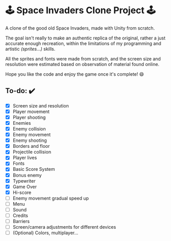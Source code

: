 # :joystick: Space Invaders Clone Project :joystick:

A clone of the good old Space Invaders, made with Unity from scratch.

The goal isn't really to make an authentic replica of the original,
rather a just accurate enough recreation, within the limitations of my programming and artistic *(sprites...)* skills.

All the sprites and fonts were made from scratch, and the screen size and resolution were estimated based on observation of material found online.

Hope you like the code and enjoy the game once it's complete! :smile:

## To-do: :heavy_check_mark:
- [x] Screen size and resolution
- [x] Player movement
- [x] Player shooting
- [x] Enemies
- [x] Enemy collision
- [x] Enemy movement
- [x] Enemy shooting
- [x] Borders and floor
- [x] Projectile collision
- [x] Player lives
- [x] Fonts
- [x] Basic Score System
- [x] Bonus enemy
- [x] Typewriter
- [x] Game Over
- [x] Hi-score
- [ ] Enemy movement gradual speed up
- [ ] Menu
- [ ] Sound
- [ ] Credits
- [ ] Barriers
- [ ] Screen/camera adjustments for different devices
- [ ] (Optional) Colors, multiplayer...
